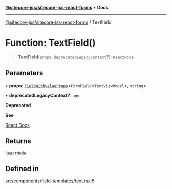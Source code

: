 [**@sitecore-jss/sitecore-jss-react-forms**](../README.md) • **Docs**

***

[@sitecore-jss/sitecore-jss-react-forms](../README.md) / TextField

# Function: TextField()

> **TextField**(`props`, `deprecatedLegacyContext`?): `ReactNode`

## Parameters

• **props**: [`FieldWithValueProps`](../interfaces/FieldWithValueProps.md)\<`FormField`\<`TextViewModel`\>, `string`\>

• **deprecatedLegacyContext?**: `any`

**Deprecated**

**See**

[React Docs](https://legacy.reactjs.org/docs/legacy-context.html#referencing-context-in-lifecycle-methods)

## Returns

`ReactNode`

## Defined in

[src/components/field-templates/text.tsx:5](https://github.com/Sitecore/jss/blob/b5a46b615f5ff23027c5e9a755573e12c4212373/packages/sitecore-jss-react-forms/src/components/field-templates/text.tsx#L5)
